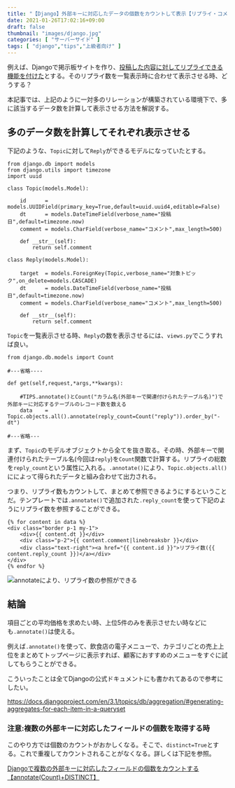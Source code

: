 ```yaml
---
title: "【Django】外部キーに対応したデータの個数をカウントして表示【リプライ・コメント数の表示に有効】【annotate+Count】"
date: 2021-01-26T17:02:16+09:00
draft: false
thumbnail: "images/django.jpg"
categories: [ "サーバーサイド" ]
tags: [ "django","tips","上級者向け" ]
---
```


例えば、Djangoで掲示板サイトを作り、[投稿した内容に対してリプライできる機能を付けた](/post/django-models-foreignkey/)とする。そのリプライ数を一覧表示時に合わせて表示させる時、どうする？

本記事では、上記のように一対多のリレーションが構築されている環境下で、多に該当するデータ数を計算して表示させる方法を解説する。

## 多のデータ数を計算してそれぞれ表示させる

下記のような、`Topic`に対して`Reply`ができるモデルになっていたとする。

    from django.db import models
    from django.utils import timezone
    import uuid 
    
    class Topic(models.Model):
    
        id      = models.UUIDField(primary_key=True,default=uuid.uuid4,editable=False)
        dt      = models.DateTimeField(verbose_name="投稿日",default=timezone.now)
        comment = models.CharField(verbose_name="コメント",max_length=500)
    
        def __str__(self):
            return self.comment
    
    class Reply(models.Model):
    
        target  = models.ForeignKey(Topic,verbose_name="対象トピック",on_delete=models.CASCADE)
        dt      = models.DateTimeField(verbose_name="投稿日",default=timezone.now)
        comment = models.CharField(verbose_name="コメント",max_length=500)
    
        def __str__(self):
            return self.comment
    
`Topic`を一覧表示させる時、`Reply`の数を表示させるには、`views.py`でこうすれば良い。


    from django.db.models import Count
    
    #---省略----
    
    def get(self,request,*args,**kwargs):
    
        #TIPS.annotate()とCount("カラム名(外部キーで関連付けられたテーブル名)")で外部キーに対応するテーブルのレコード数を数える
        data    = Topic.objects.all().annotate(reply_count=Count("reply")).order_by("-dt")
    
    #---省略---



まず、`Topic`のモデルオブジェクトから全てを抜き取る。その時、外部キーで関連付けられたテーブル名(今回は`reply`)を`Count`関数で計算する。リプライの総数を`reply_count`という属性に入れる。`.annotate()`により、`Topic.objects.all()`にによって得られたデータと組み合わせて出力される。

つまり、リプライ数もカウントして、まとめて参照できるようにするということだ。テンプレートでは`.annotate()`で追加された`.reply_count`を使って下記のようにリプライ数を参照することができる。

    {% for content in data %}
    <div class="border p-1 my-1">
        <div>{{ content.dt }}</div>
        <div class="p-2">{{ content.comment|linebreaksbr }}</div>
        <div class="text-right"><a href="{{ content.id }}">リプライ数({{ content.reply_count }})</a></div>
    </div>
    {% endfor %}

<div class="img-center"><img src="/images/Screenshot from 2021-01-27 09-25-14.png" alt="annotateにより、リプライ数の参照ができる"></div>

## 結論

項目ごとの平均価格を求めたい時、上位5件のみを表示させたい時などにも`.annotate()`は使える。

例えば`.annotate()`を使って、飲食店の電子メニューで、カテゴリごとの売上上位をまとめてトップページに表示すれば、顧客におすすめのメニューをすぐに試してもらうことができる。

こういったことは全てDjangoの公式ドキュメントにも書かれてあるので参考にしたい。

https://docs.djangoproject.com/en/3.1/topics/db/aggregation/#generating-aggregates-for-each-item-in-a-queryset

### 注意:複数の外部キーに対応したフィールドの個数を取得する時

このやり方では個数のカウントがおかしくなる。そこで、`distinct=True`とする。これで重複してカウントされることがなくなる。詳しくは下記を参照。

[Djangoで複数の外部キーに対応したフィールドの個数をカウントする【annotate(Count)+DISTINCT】](/post/django-foreign-count-distinct/)

